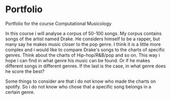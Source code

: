 # Portfolio
Portfolio for the course Computational Musicology

In this course i will analyse a corpus of 50-100 songs. My corpus contains songs of the artist named Drake. He considers himself to be a rapper, but many say he makes music closer to the pop genre. I think it is a little more complex and i would like to compare Drake's songs to the charts of specific genres. Think about the charts of Hip-hop/R&B/pop and so on. This way i hope i can find in what genre his music can be found. Or if he makes different songs in different genres. If the last is the case, in what genre does he score the best? 

Some things to consider are that i do not know who made the charts on spotify. So i do not know who chose that a specific song belongs in a certain genre. 
